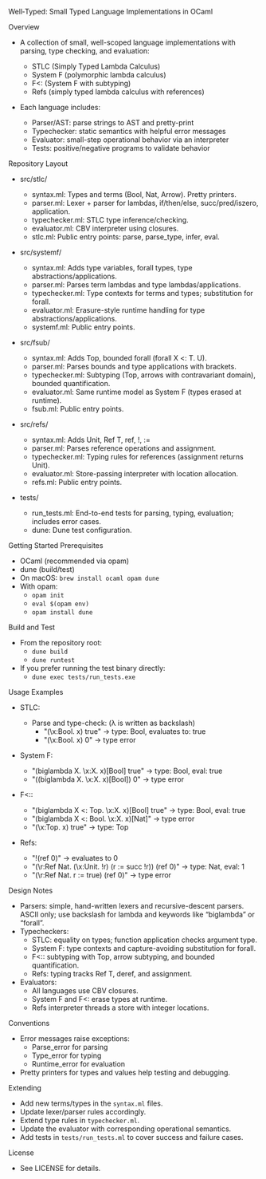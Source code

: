 Well‑Typed: Small Typed Language Implementations in OCaml

Overview
- A collection of small, well-scoped language implementations with parsing, type checking, and evaluation:
  - STLC (Simply Typed Lambda Calculus)
  - System F (polymorphic lambda calculus)
  - F<: (System F with subtyping)
  - Refs (simply typed lambda calculus with references)

- Each language includes:
  - Parser/AST: parse strings to AST and pretty-print
  - Typechecker: static semantics with helpful error messages
  - Evaluator: small-step operational behavior via an interpreter
  - Tests: positive/negative programs to validate behavior

Repository Layout
- src/stlc/
  - syntax.ml: Types and terms (Bool, Nat, Arrow). Pretty printers.
  - parser.ml: Lexer + parser for lambdas, if/then/else, succ/pred/iszero, application.
  - typechecker.ml: STLC type inference/checking.
  - evaluator.ml: CBV interpreter using closures.
  - stlc.ml: Public entry points: parse, parse_type, infer, eval.

- src/systemf/
  - syntax.ml: Adds type variables, forall types, type abstractions/applications.
  - parser.ml: Parses term lambdas and type lambdas/applications.
  - typechecker.ml: Type contexts for terms and types; substitution for forall.
  - evaluator.ml: Erasure-style runtime handling for type abstractions/applications.
  - systemf.ml: Public entry points.

- src/fsub/
  - syntax.ml: Adds Top, bounded forall (forall X <: T. U).
  - parser.ml: Parses bounds and type applications with brackets.
  - typechecker.ml: Subtyping (Top, arrows with contravariant domain), bounded quantification.
  - evaluator.ml: Same runtime model as System F (types erased at runtime).
  - fsub.ml: Public entry points.

- src/refs/
  - syntax.ml: Adds Unit, Ref T, ref, !, :=
  - parser.ml: Parses reference operations and assignment.
  - typechecker.ml: Typing rules for references (assignment returns Unit).
  - evaluator.ml: Store-passing interpreter with location allocation.
  - refs.ml: Public entry points.

- tests/
  - run_tests.ml: End-to-end tests for parsing, typing, evaluation; includes error cases.
  - dune: Dune test configuration.

Getting Started
Prerequisites
- OCaml (recommended via opam)
- dune (build/test)
- On macOS: `brew install ocaml opam dune`
- With opam:
  - `opam init`
  - `eval $(opam env)`
  - `opam install dune`

Build and Test
- From the repository root:
  - `dune build`
  - `dune runtest`
- If you prefer running the test binary directly:
  - `dune exec tests/run_tests.exe`

Usage Examples
- STLC:
  - Parse and type-check: (λ is written as backslash)
    - "(\\x:Bool. x) true"  → type: Bool, evaluates to: true
    - "(\\x:Bool. x) 0"     → type error

- System F:
  - "(biglambda X. \\x:X. x)[Bool] true" → type: Bool, eval: true
  - "((biglambda X. \\x:X. x)[Bool]) 0"  → type error

- F<::
  - "(biglambda X <: Top. \\x:X. x)[Bool] true" → type: Bool, eval: true
  - "(biglambda X <: Bool. \\x:X. x)[Nat]"      → type error
  - "(\\x:Top. x) true"                         → type: Top

- Refs:
  - "!(ref 0)" → evaluates to 0
  - "(\\r:Ref Nat. (\\x:Unit. !r) (r := succ !r)) (ref 0)" → type: Nat, eval: 1
  - "(\\r:Ref Nat. r := true) (ref 0)" → type error

Design Notes
- Parsers: simple, hand-written lexers and recursive-descent parsers. ASCII only; use backslash for lambda and keywords like “biglambda” or “forall”.
- Typecheckers:
  - STLC: equality on types; function application checks argument type.
  - System F: type contexts and capture-avoiding substitution for forall.
  - F<:: subtyping with Top, arrow subtyping, and bounded quantification.
  - Refs: typing tracks Ref T, deref, and assignment.
- Evaluators:
  - All languages use CBV closures.
  - System F and F<: erase types at runtime.
  - Refs interpreter threads a store with integer locations.

Conventions
- Error messages raise exceptions:
  - Parse_error for parsing
  - Type_error for typing
  - Runtime_error for evaluation
- Pretty printers for types and values help testing and debugging.

Extending
- Add new terms/types in the `syntax.ml` files.
- Update lexer/parser rules accordingly.
- Extend type rules in `typechecker.ml`.
- Update the evaluator with corresponding operational semantics.
- Add tests in `tests/run_tests.ml` to cover success and failure cases.

License
- See LICENSE for details.
